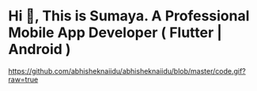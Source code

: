 # Hi 👋, This is Sumaya. A Professional Mobile App Developer ( Flutter | Android )
https://github.com/abhisheknaiidu/abhisheknaiidu/blob/master/code.gif?raw=true
